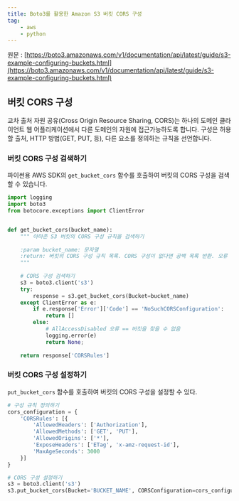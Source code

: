 ```yaml
---
title: Boto3를 활용한 Amazon S3 버킷 CORS 구성
tag:
    - aws
    - python
---
```


원문 : [https://boto3.amazonaws.com/v1/documentation/api/latest/guide/s3-example-configuring-buckets.html](https://boto3.amazonaws.com/v1/documentation/api/latest/guide/s3-example-configuring-buckets.html)

## 버킷 CORS 구성

교차 출처 자원 공유(Cross Origin Resource Sharing, CORS)는 하나의 도메인 클라이언트 웹 어플리케이션에서 다른 도메인의 자원에 접근가능하도록 합니다. 구성은 허용할 출처, HTTP 방법(GET, PUT, 등), 다른 요소를 정의하는 규칙을 선언합니다.

### 버킷 CORS 구성 검색하기

파이썬용 AWS SDK의 `get_bucket_cors` 함수를 호출하여 버킷의 CORS 구성을 검색할 수 있습니다.

```python
import logging
import boto3
from botocore.exceptions import ClientError


def get_bucket_cors(bucket_name):
    """ 아마존 S3 버킷의 CORS 구성 규칙을 검색하기
    
    :param bucket_name: 문자열
    :return: 버킷의 CORS 구성 규칙 목록. CORS 구성이 없다면 공백 목록 반환. 오류 발생시 None 반환
    """
    
    # CORS 구성 검색하기
    s3 = boto3.client('s3')
    try:
        response = s3.get_bucket_cors(Bucket=bucket_name)
    except ClientError as e:
        if e.response['Error']['Code'] == 'NoSuchCORSConfiguration':
            return []
        else:
            # AllAccessDisabled 오류 == 버킷을 찾을 수 없음
            logging.error(e)
            return None;
            
    return response['CORSRules']
```

### 버킷 CORS 구성 설정하기

`put_bucket_cors` 함수를 호출하여 버킷의 CORS 구성을 설정할 수 있다.

```python
# 구성 규칙 정의하기
cors_configuration = {
    'CORSRules': [{
        'AllowedHeaders': ['Authorization'],
        'AllowedMethods': ['GET', 'PUT'],
        'AllowedOrigins': ['*'],
        'ExposeHeaders': ['ETag', 'x-amz-request-id'],
        'MaxAgeSeconds': 3000
    }]
}

# CORS 구성 설정하기
s3 = boto3.client('s3')
s3.put_bucket_cors(Bucket='BUCKET_NAME', CORSConfiguration=cors_configuration)
```